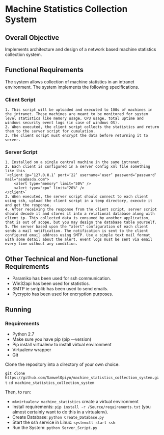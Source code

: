 # Machine Statistics Collection System

## Overall Objective

Implements architecture and design of a network based machine statistics collection system.

## Functional Requirements

The system allows collection of machine statistics in an intranet environment. The system implements the
following specifications.
### Client Script
	1. This script will be uploaded and executed to 100s of machines in the intranet. These machines are meant to be monitored for system level statistics like memory usage, CPU usage, total uptime and windows security event logs (in case of windows OS).
	2. When executed, the client script collects the statistics and return them to the server script for cumulation.
	3. The client script must encrypt the data before returning it to server.
### Server Script
	1. Installed on a single central machine in the same intranet.
	2. Each client is configured in a server config xml file something like this
	`<client ip=’127.0.0.1’ port=’22’ username=’user’ password=’password’ mail="asa@asda.com">
		<alert type="memory" limit="50%" />
		<alert type="cpu" limit="20%" />
	</client>`
	3. When executed, the server script should connect to each client using ssh, upload the client script in a temp directory, execute it and get the response.
	4. After receiving the response from the client script, server script should decode it and stores it into a relational database along with client ip. This collected data is consumed by another application, that is out of scope, but you may design the database table yourself.
	5. The server based upon the "alert" configuration of each client sends a mail notification. The notification is sent to the client configured email address using SMTP. Use a simple text mail format with some detail about the alert. event logs must be sent via email every time without any condition.

## Other Technical and Non-functional Requirements

- Paramiko has been used for ssh communication.
- Win32api has been used for statistics.
- SMTP ie smtplib has been used to send emails. 
- Pycrypto has been used for encryption purposes.

## Running 

### Requirements

- Python 2.7
- Make sure you have pip (pip --version)
- Pip install virtualenv to install virtual environment
- Virtualenv wrapper
- Git 

Clone the repository into a directory of your own choice.

`git clone https://github.com/SamwelOpiyo/machine_statistics_collection_system.git`
`cd machine_statistics_collection_system`

Then, to run:

- `mkvirtualenv machine_statistics` create a virtual environment
- Install requirements: `pip install -r /Source/requirements.txt` (you almost certainly want to do this in a virtualenv).
- Create Database: `python Create_Database.py`
- Start the ssh service in Linux: `systemctl start ssh`
- Run the System: `python Server_Script.py`
